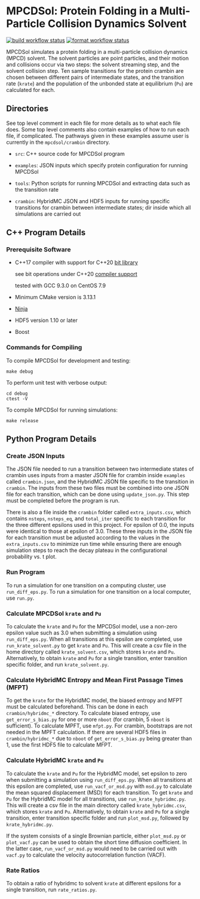 # MPCDSol: Protein Folding in a Multi-Particle Collision Dynamics Solvent

[![build workflow status](https://github.com/margaritacolberg/mpcdsol/actions/workflows/build.yml/badge.svg)](https://github.com/margaritacolberg/mpcdsol/actions/workflows/build.yml?query=branch:main)
[![format workflow status](https://github.com/margaritacolberg/mpcdsol/actions/workflows/format.yml/badge.svg)](https://github.com/margaritacolberg/mpcdsol/actions/workflows/format.yml?query=branch:main)

MPCDSol simulates a protein folding in a multi-particle collision dynamics
(MPCD) solvent. The solvent particles are point particles, and their motion and
collisions occur via two steps: the solvent streaming step, and the solvent
collision step. Ten sample transitions for the protein crambin are chosen
between different pairs of intermediate states, and the transition rate
(`krate`) and the population of the unbonded state at equilibrium (`Pu`) are
calculated for each.

## Directories

See top level comment in each file for more details as to what each file does.
Some top level comments also contain examples of how to run each file, if
complicated. The pathways given in these examples assume user is currently in
the `mpcdsol/crambin` directory.

  * `src`: C++ source code for MPCDSol program

  * `examples`: JSON inputs which specify protein configuration for running
    MPCDSol

  * `tools`: Python scripts for running MPCDSol and extracting data such as
    the transition rate

  * `crambin`: HybridMC JSON and HDF5 inputs for running specific transitions
    for crambin between intermediate states; dir inside which all simulations
    are carried out

## C++ Program Details

### Prerequisite Software

  * C++17 compiler with support for C++20
    [bit library](https://en.cppreference.com/w/cpp/header/bit)

    see bit operations under C++20 [compiler
    support](https://en.cppreference.com/w/cpp/compiler_support/20)

    tested with GCC 9.3.0 on CentOS 7.9

  * Minimum CMake version is 3.13.1

  * [Ninja](https://ninja-build.org/)

  * HDF5 version 1.10 or later

  * Boost

### Commands for Compiling

To compile MPCDSol for development and testing:

```
make debug
```

To perform unit test with verbose output:

```
cd debug
ctest -V
```

To compile MPCDSol for running simulations:

```
make release
```

## Python Program Details

### Create JSON Inputs

The JSON file needed to run a transition between two intermediate states of
crambin uses inputs from a master JSON file for crambin inside `examples`
called `crambin.json`, and the HybridMC JSON file specific to the transition in
`crambin`. The inputs from these two files must be combined into one JSON file
for each transition, which can be done using `update_json.py`. This step must
be completed before the program is run.

There is also a file inside the `crambin` folder called `extra_inputs.csv`,
which contains `nsteps`, `nsteps_eq`, and `total_iter` specific to each
transition for the three different epsilons used in this project. For epsilon
of 0.0, the inputs were identical to those at epsilon of 3.0. These three
inputs in the JSON file for each transition must be adjusted according to the
values in the `extra_inputs.csv` to minimize run time while ensuring there are
enough simulation steps to reach the decay plateau in the configurational
probability vs. t plot.

### Run Program

To run a simulation for one transition on a computing cluster, use
`run_diff_eps.py`. To run a simulation for one transition on a local computer,
use `run.py`.

### Calculate MPCDSol `krate` and `Pu`

To calculate the `krate` and `Pu` for the MPCDSol model, use a non-zero epsilon
value such as 3.0 when submitting a simulation using `run_diff_eps.py`. When
all transitions at this epsilon are completed, use `run_krate_solvent.py` to
get `krate` and `Pu`. This will create a csv file in the home directory called
`krate_solvent.csv`, which stores `krate` and `Pu`. Alternatively, to obtain
`krate` and `Pu` for a single transition, enter transition specific folder, and
run `krate_solvent.py`.

### Calculate HybridMC Entropy and Mean First Passage Times (MFPT)

To get the `krate` for the HybridMC model, the biased entropy and MFPT must be
calculated beforehand. This can be done in each `crambin/hybridmc_*` directory.
To calculate biased entropy, use `get_error_s_bias.py` for one or more `nboot`
(for crambin, 5 `nboot` is sufficient). To calculate MPFT, use `mfpt.py`. For
crambin, bootstraps are not needed in the MPFT calculation. If there are
several HDF5 files in `crambin/hybridmc_*` due to `nboot` of
`get_error_s_bias.py` being greater than 1, use the first HDF5 file to
calculate MFPT.

### Calculate HybridMC `krate` and `Pu`

To calculate the `krate` and `Pu` for the HybridMC model, set epsilon to zero
when submitting a simulation using `run_diff_eps.py`. When all transitions at
this epsilon are completed, use `run_vacf_or_msd.py` with `msd.py` to calculate
the mean squared displacement (MSD) for each transition. To get `krate` and
`Pu` for the HybridMC model for all transitions, use `run_krate_hybridmc.py`.
This will create a csv file in the main directory called `krate_hybridmc.csv`,
which stores `krate` and `Pu`. Alternatively, to obtain `krate` and `Pu` for a
single transition, enter transition specific folder and run `plot_msd.py`,
followed by `krate_hybridmc.py`.

If the system consists of a single Brownian particle, either `plot_msd.py` or
`plot_vacf.py` can be used to obtain the short time diffusion coefficient. In
the latter case, `run_vacf_or_msd.py` would need to be carried out with
`vacf.py` to calculate the velocity autocorrelation function (VACF).

### Rate Ratios

To obtain a ratio of hybridmc to solvent `krate` at different epsilons for a
single transition, run `rate_ratios.py`.
